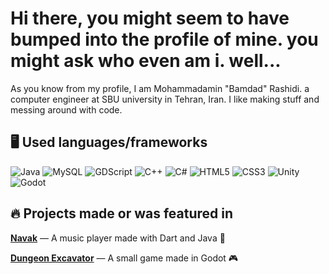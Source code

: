 # Hi there, you might seem to have bumped into the profile of mine. you might ask who even am i. well...

As you know from my profile, I am Mohammadamin "Bamdad" Rashidi. a computer engineer at SBU university in Tehran, Iran.
I like making stuff and messing around with code.

## 🖥️ Used languages/frameworks

![Java](https://img.shields.io/badge/Java-ED8B00?style=for-the-badge&logo=openjdk&logoColor=white)
![MySQL](https://img.shields.io/badge/MySQL-4479A1?style=for-the-badge&logo=mysql&logoColor=white)
![GDScript](https://img.shields.io/badge/GDScript-478CBF?style=for-the-badge&logo=godot-engine&logoColor=white)
![C++](https://img.shields.io/badge/C++-00599C?style=for-the-badge&logo=cplusplus&logoColor=white)
![C#](https://img.shields.io/badge/C%23-239120?style=for-the-badge&logo=csharp&logoColor=white)
![HTML5](https://img.shields.io/badge/HTML5-E34F26?style=for-the-badge&logo=html5&logoColor=white)
![CSS3](https://img.shields.io/badge/CSS3-1572B6?style=for-the-badge&logo=css3&logoColor=white)
![Unity](https://img.shields.io/badge/Unity-FFFFFF?style=for-the-badge&logo=unity&logoColor=black)
![Godot](https://img.shields.io/badge/Godot-478CBF?style=flat-square&logo=godot-engine&logoColor=white&height=60px&width=50px)

## 🔥 Projects made or was featured in
**[Navak](https://github.com/BamdadRashidi/AP_Music_player_project)** — A music player made with Dart and Java 🎵

**[Dungeon Excavator](https://github.com/BamdadRashidi/Dungeon-excavator-source-code)** — A small game made in Godot 🎮  








